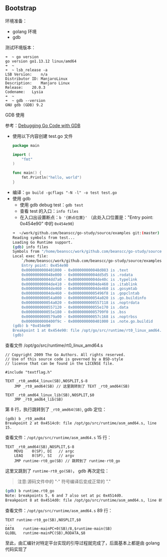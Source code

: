 ## Bootstrap

环境准备：
- golang 环境
- gdb

测试环境版本：
```
➜  ~ go version
go version go1.13.12 linux/amd64
➜  ~
➜  ~ lsb_release -a
LSB Version:	n/a
Distributor ID:	ManjaroLinux
Description:	Manjaro Linux
Release:	20.0.3
Codename:	Lysia
➜  ~
➜  ~ gdb --version
GNU gdb (GDB) 9.2
```

GDB 使用

参考：[Debugging Go Code with GDB](https://golang.org/doc/gdb)

- 使用以下内容创建 test.go 文件
    ```go
    package main

    import (
        "fmt"
    )

    func main() {
        fmt.Println("hello, world")
    }
    ```
- 编译：`go build -gcflags "-N -l" -o test test.go`
- 使用 gdb 
    - 使用 gdb debug test：`gdb test`
    - 查看 test 的入口：`info files`
    - 在入口出设置断点：`b '{断点位置}'` （此处入口位置是："Entry point: 0x454e90" 中的 `0x454e90`）
    ```bash
    ➜  ~/work/github.com/beanscc/go-study/source/examples git:(master) ✗ gdb test
    Reading symbols from test...
    Loading Go Runtime support.
    (gdb) info files
    Symbols from "/home/beanscc/work/github.com/beanscc/go-study/source/examples/test".
    Local exec file:
        `/home/beanscc/work/github.com/beanscc/go-study/source/examples/test', file type elf64-x86-64.
        Entry point: 0x454e90
        0x0000000000401000 - 0x000000000048d083 is .text
        0x000000000048e000 - 0x00000000004dd5d5 is .rodata
        0x00000000004dd7a0 - 0x00000000004de40c is .typelink
        0x00000000004de410 - 0x00000000004de460 is .itablink
        0x00000000004de460 - 0x00000000004de460 is .gosymtab
        0x00000000004de460 - 0x00000000005496f8 is .gopclntab
        0x000000000054a000 - 0x000000000054a020 is .go.buildinfo
        0x000000000054a020 - 0x0000000000557118 is .noptrdata
        0x0000000000557120 - 0x000000000055e170 is .data
        0x000000000055e180 - 0x00000000005799f0 is .bss
        0x0000000000579a00 - 0x000000000057c168 is .noptrbss
        0x0000000000400f9c - 0x0000000000401000 is .note.go.buildid
    (gdb) b *0x454e90
    Breakpoint 1 at 0x454e90: file /opt/go/src/runtime/rt0_linux_amd64.s, line 8.
    (gdb)
    ```

查看文件 /opt/go/src/runtime/rt0_linux_amd64.s
```
// Copyright 2009 The Go Authors. All rights reserved.
// Use of this source code is governed by a BSD-style
// license that can be found in the LICENSE file.

#include "textflag.h"

TEXT _rt0_amd64_linux(SB),NOSPLIT,$-8
	JMP	_rt0_amd64(SB) // 这里跳转到了 TEXT _rt0_amd64(SB)

TEXT _rt0_amd64_linux_lib(SB),NOSPLIT,$0
	JMP	_rt0_amd64_lib(SB)
```

第 8 行，执行跳转到了 `_rt0_amd64(SB)`,  gdb 定位：
```
(gdb) b _rt0_amd64
Breakpoint 2 at 0x4514c0: file /opt/go/src/runtime/asm_amd64.s, line 15.
```

查看文件：`/opt/go/src/runtime/asm_amd64.s` 15 行：
```
TEXT _rt0_amd64(SB),NOSPLIT,$-8
	MOVQ	0(SP), DI	// argc
	LEAQ	8(SP), SI	// argv
	JMP	runtime·rt0_go(SB) // 跳转到了 runtime·rt0_go
```

这里又跳到了 `runtime·rt0_go(SB)`， gdb 再次定位：
> 注意:源码文件中的 "·" 符号编译后变成正常的 "."

```bash
(gdb) b runtime.rt0_go
Note: breakpoints 5, 6 and 7 also set at pc 0x4514d0.
Breakpoint 8 at 0x4514d0: file /opt/go/src/runtime/asm_amd64.s, line 89.
```

查看文件：`/opt/go/src/runtime/asm_amd64.s` 89 行：

```
TEXT runtime·rt0_go(SB),NOSPLIT,$0
...
DATA	runtime·mainPC+0(SB)/8,$runtime·main(SB)
GLOBL	runtime·mainPC(SB),RODATA,$8
```

至此，由汇编针对特定平台实现的引导过程就完成了，后面基本上都是由 golang 代码实现了